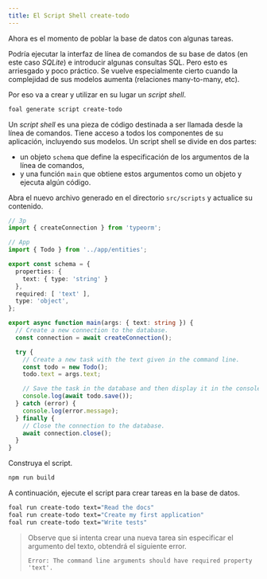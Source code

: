 ```yaml
---
title: El Script Shell create-todo
---
```


Ahora es el momento de poblar la base de datos con algunas tareas.

Podría ejecutar la interfaz de línea de comandos de su base de datos (en este caso *SQLite*) e introducir algunas consultas SQL. Pero esto es arriesgado y poco práctico. Se vuelve especialmente cierto cuando la complejidad de sus modelos aumenta (relaciones many-to-many, etc).

Por eso va a crear y utilizar en su lugar un *script shell*.

```sh
foal generate script create-todo
```

Un *script shell* es una pieza de código destinada a ser llamada desde la línea de comandos. Tiene acceso a todos los componentes de su aplicación, incluyendo sus modelos. Un script shell se divide en dos partes:

- un objeto `schema` que define la especificación de los argumentos de la línea de comandos,
- y una función `main` que obtiene estos argumentos como un objeto y ejecuta algún código.

Abra el nuevo archivo generado en el directorio `src/scripts` y actualice su contenido.

```typescript
// 3p
import { createConnection } from 'typeorm';

// App
import { Todo } from '../app/entities';

export const schema = {
  properties: {
    text: { type: 'string' }
  },
  required: [ 'text' ],
  type: 'object',
};

export async function main(args: { text: string }) {
  // Create a new connection to the database.
  const connection = await createConnection();

  try {
    // Create a new task with the text given in the command line.
    const todo = new Todo();
    todo.text = args.text;

    // Save the task in the database and then display it in the console.
    console.log(await todo.save());
  } catch (error) {
    console.log(error.message);
  } finally {
    // Close the connection to the database.
    await connection.close();
  }
}

```

Construya el script.

```sh
npm run build
```

A continuación, ejecute el script para crear tareas en la base de datos.

```sh
foal run create-todo text="Read the docs"
foal run create-todo text="Create my first application"
foal run create-todo text="Write tests"
```

> Observe que si intenta crear una nueva tarea sin especificar el argumento del texto, obtendrá el siguiente error.
>
> `Error: The command line arguments should have required property 'text'.`
